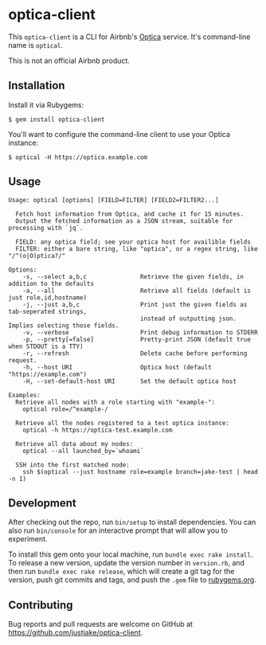 # optica-client

This `optica-client` is a CLI for Airbnb's [Optica](https://github.com/airbnb/optica) service.
It's command-line name is `optical`.

This is not an official Airbnb product.

## Installation

Install it via Rubygems:

    $ gem install optica-client

You'll want to configure the command-line client to use your Optica instance:

    $ optical -H https://optica.example.com

## Usage

```text
Usage: optical [options] [FIELD=FILTER] [FIELD2=FILTER2...]

  Fetch host information from Optica, and cache it for 15 minutes.
  Output the fetched information as a JSON stream, suitable for processing with `jq`.

  FIELD: any optica field; see your optica host for availible fields
  FILTER: either a bare string, like "optica", or a regex string, like "/^(o|O)ptica?/"

Options:
    -s, --select a,b,c               Retrieve the given fields, in addition to the defaults
    -a, --all                        Retrieve all fields (default is just role,id,hostname)
    -j, --just a,b,c                 Print just the given fields as tab-seperated strings,
                                     instead of outputting json. Implies selecting those fields.
    -v, --verbose                    Print debug information to STDERR
    -p, --pretty[=false]             Pretty-print JSON (default true when STDOUT is a TTY)
    -r, --refresh                    Delete cache before performing request.
    -h, --host URI                   Optica host (default "https://example.com")
    -H, --set-default-host URI       Set the default optica host

Examples:
  Retrieve all nodes with a role starting with "example-":
    optical role=/^example-/

  Retrieve all the nodes registered to a test optica instance:
    optical -h https://optica-test.example.com

  Retrieve all data about my nodes:
    optical --all launched_by=`whoami`

  SSH into the first matched node:
    ssh $(optical --just hostname role=example branch=jake-test | head -n 1)
```

## Development

After checking out the repo, run `bin/setup` to install dependencies. You can also run `bin/console` for an interactive prompt that will allow you to experiment.

To install this gem onto your local machine, run `bundle exec rake install`. To release a new version, update the version number in `version.rb`, and then run `bundle exec rake release`, which will create a git tag for the version, push git commits and tags, and push the `.gem` file to [rubygems.org](https://rubygems.org).

## Contributing

Bug reports and pull requests are welcome on GitHub at https://github.com/justjake/optica-client.
